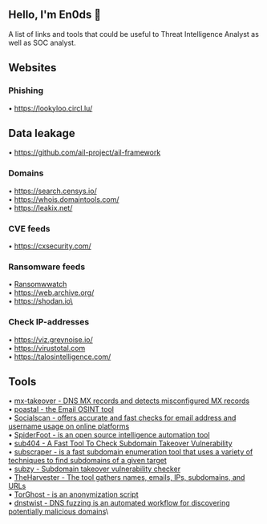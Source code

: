 ## Hello, I'm En0ds 👋
A list of links and tools that could be useful to Threat Intelligence Analyst as well as SOC analyst.

## Websites

### Phishing
• https://lookyloo.circl.lu/

## Data leakage
• https://github.com/ail-project/ail-framework

### Domains
• https://search.censys.io/ \
• https://whois.domaintools.com/ \
• https://leakix.net/ 

### CVE feeds
• https://cxsecurity.com/

### Ransomware feeds

• [Ransomwwatch](https://ransomwatch.telemetry.ltd/#/)\
• https://web.archive.org/ \
• https://shodan.io\

### Check IP-addresses
• https://viz.greynoise.io/ \
• https://virustotal.com \
• https://talosintelligence.com/ 

## Tools
• [mx-takeover - DNS MX records and detects misconfigured MX records](https://github.com/musana/mx-takeover)\
• [poastal - the Email OSINT tool](https://github.com/jakecreps/poastal)\
• [Socialscan - offers accurate and fast checks for email address and username usage on online platforms](https://github.com/iojw/socialscan)\
• [SpiderFoot -  is an open source intelligence automation tool](https://github.com/smicallef/spiderfoot)\
• [sub404 - A Fast Tool To Check Subdomain Takeover Vulnerability](https://github.com/r3curs1v3-pr0xy/sub404)\
• [subscraper -  is a fast subdomain enumeration tool that uses a variety of techniques to find subdomains of a given target](https://github.com/m8sec/subscraper)\
• [subzy - Subdomain takeover vulnerability checker](https://github.com/LukaSikic/subzy)\
• [TheHarvester - The tool gathers names, emails, IPs, subdomains, and URLs](https://github.com/laramies/theHarvester)\
• [TorGhost - is an anonymization script](https://github.com/SusmithKrishnan/torghost)\
• [dnstwist - DNS fuzzing is an automated workflow for discovering potentially malicious domains](https://github.com/elceef/dnstwist)\

<!--
**en0ds/en0ds** is a ✨ _special_ ✨ repository because its `README.md` (this file) appears on your GitHub profile.

Here are some ideas to get you started:

- 🔭 I’m currently working on ...
- 🌱 I’m currently learning ...
- 👯 I’m looking to collaborate on ...
- 🤔 I’m looking for help with ...
- 💬 Ask me about ...
- 📫 How to reach me: ...
- 😄 Pronouns: ...
- ⚡ Fun fact: ...
-->

